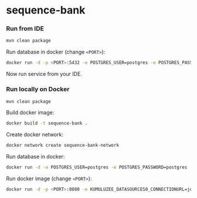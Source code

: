 # sequence-bank

### Run from IDE

```bash
mvn clean package
```

Run database in docker (change `<PORT>`):
```bash
docker run -d -p <PORT>:5432 -e POSTGRES_USER=postgres -e POSTGRES_PASSWORD=postgres -e POSTGRES_DB=sequence-bank --name sequence-bank-db postgres:12
```

Now run service from your IDE.

### Run locally on Docker

```bash
mvn clean package
```

Build docker image:
```bash
docker build -t sequence-bank .
```

Create docker network:
```bash
docker network create sequence-bank-network
```

Run database in docker:
```bash
docker run -d -e POSTGRES_USER=postgres -e POSTGRES_PASSWORD=postgres -e POSTGRES_DB=sequence-bank --network sequence-bank-network --name sequence-bank-db postgres:12
```

Run docker image (change `<PORT>`):
```bash
docker run -d -p <PORT>:8080 -e KUMULUZEE_DATASOURCES0_CONNECTIONURL=jdbc:postgresql://sequence-bank-db:5432/sequence-bank -e KUMULUZEE_DATASOURCES0_USERNAME=postgres -e KUMULUZEE_DATASOURCES0_PASSWORD=postgres --network sequence-bank-network --name sequence-bank-service sequence-bank
```